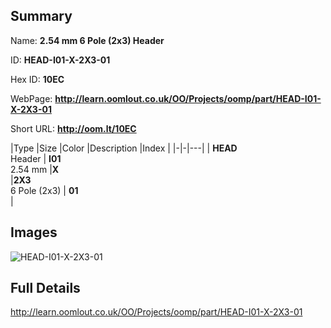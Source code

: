 

## Summary
 
Name: __2.54 mm 6 Pole (2x3) Header__

ID: __HEAD-I01-X-2X3-01__

Hex ID: __10EC__

WebPage: __http://learn.oomlout.co.uk/OO/Projects/oomp/part/HEAD-I01-X-2X3-01__

Short URL: __http://oom.lt/10EC__


|Type   |Size   |Color   |Description   |Index   |
|-|-|---|
| __HEAD__ <br>Header  | __I01__<br>2.54 mm   |__X__<br>    |__2X3__<br>6 Pole (2x3)    | __01__<br>  |


## Images
![HEAD-I01-X-2X3-01](http://oomlout.com/oomp-gen/parts/HEAD-I01-X-2X3-01/HEAD-I01-X-2X3-01_420.jpg)

## Full Details

 http://learn.oomlout.co.uk/OO/Projects/oomp/part/HEAD-I01-X-2X3-01

